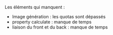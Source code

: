 Les éléments qui manquent :
- Image génération : les quotas sont dépassés
- property calculate : manque de temps
- liaison du front et du back : manque de temps